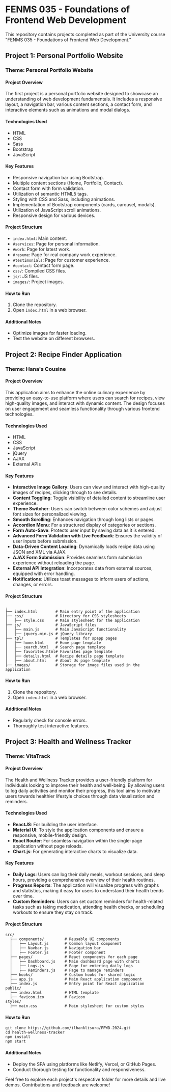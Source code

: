 # FENMS 035 - Foundations of Frontend Web Development

This repository contains projects completed as part of the University course "FENMS 035 - Foundations of Frontend Web Development."

## Project 1: Personal Portfolio Website

### Theme: Personal Portfolio Website

#### Project Overview

The first project is a personal portfolio website designed to showcase an understanding of web development fundamentals. It includes a responsive layout, a navigation bar, various content sections, a contact form, and interactive elements such as animations and modal dialogs.

#### Technologies Used

-  HTML
-  CSS
-  Sass
-  Bootstrap
-  JavaScript

#### Key Features

-  Responsive navigation bar using Bootstrap.
-  Multiple content sections (Home, Portfolio, Contact).
-  Contact form with form validation.
-  Utilization of semantic HTML5 tags.
-  Styling with CSS and Sass, including animations.
-  Implementation of Bootstrap components (cards, carousel, modals).
-  Utilization of JavaScript scroll animations.
-  Responsive design for various devices.

#### Project Structure

-  `index.html`: Main content.
-  `#services`: Page for personal information.
-  `#work`: Page for latest work.
-  `#resume`: Page for real company work experience.
-  `#testimonials`: Page for customer experience.
-  `#contact`: Contact form page.
-  `css/`: Compiled CSS files.
-  `js/`: JS files.
-  `images/`: Project images.

#### How to Run

1. Clone the repository.
2. Open `index.html` in a web browser.

#### Additional Notes

-  Optimize images for faster loading.
-  Test the website on different browsers.

## Project 2: Recipe Finder Application

### Theme: Hana's Cousine

#### Project Overview

This application aims to enhance the online culinary experience by providing an easy-to-use platform where users can search for recipes, view high-quality images, and interact with dynamic content. The design focuses on user engagement and seamless functionality through various frontend technologies.

#### Technologies Used

-  HTML
-  CSS
-  JavaScript
-  jQuery
-  AJAX
-  External APIs

#### Key Features

- **Interactive Image Gallery**: Users can view and interact with high-quality images of recipes, clicking through to see details.
- **Content Toggling**: Toggle visibility of detailed content to streamline user experience.
- **Theme Switcher**: Users can switch between color schemes and adjust font sizes for personalized viewing.
- **Smooth Scrolling**: Enhances navigation through long lists or pages.
- **Accordion Menu**: For a structured display of categories or sections.
- **Form Auto-Save**: Protects user input by saving data as it is entered.
- **Advanced Form Validation with Live Feedback**: Ensures the validity of user inputs before submission.
- **Data-Driven Content Loading**: Dynamically loads recipe data using JSON and XML via AJAX.
- **AJAX Form Submission**: Provides seamless form submission experience without reloading the page.
- **External API Integration**: Incorporates data from external sources, equipped with error handling.
- **Notifications**: Utilizes toast messages to inform users of actions, changes, or errors.

#### Project Structure

```plaintext
.
├── index.html        # Main entry point of the application
├── css/              # Directory for CSS stylesheets
│   ├── style.css     # Main stylesheet for the application
├── js/               # JavaScript files
│   ├── main.js       # Main JavaScript functionality
│   ├── jquery.min.js # jQuery library
├── tpl/              # Templates for spapp pages
│   ├── home.html     # Home page template
│   ├── search.html   # Search page template
│   ├── favorites.html# Favorites page template
│   ├── details.html  # Recipe details page template
│   ├── about.html    # About Us page template
├── images/           # Storage for image files used in the application
```

#### How to Run

1. Clone the repository.
2. Open `index.html` in a web browser.

#### Additional Notes

-  Regularly check for console errors.
-  Thoroughly test interactive features.

## Project 3: Health and Wellness Tracker

### Theme: VitaTrack

#### Project Overview

The Health and Wellness Tracker provides a user-friendly platform for individuals looking to improve their health and well-being. By allowing users to log daily activities and monitor their progress, this tool aims to motivate users towards healthier lifestyle choices through data visualization and reminders.

#### Technologies Used

- **ReactJS**: For building the user interface.
- **Material UI**: To style the application components and ensure a responsive, mobile-friendly design.
- **React Router**: For seamless navigation within the single-page application without page reloads.
- **Chart.js**: For generating interactive charts to visualize data.

#### Key Features

- **Daily Logs**: Users can log their daily meals, workout sessions, and sleep hours, providing a comprehensive overview of their health routines.
- **Progress Reports**: The application will visualize progress with graphs and statistics, making it easy for users to understand their health trends over time.
- **Custom Reminders**: Users can set custom reminders for health-related tasks such as taking medication, attending health checks, or scheduling workouts to ensure they stay on track.

#### Project Structure

```plaintext
src/
  ├── components/         # Reusable UI components
  │   ├── Layout.js       # Common layout component
  │   ├── Navbar.js       # Navigation bar
  │   ├── Footer.js       # Footer component
  ├── pages/              # React components for each page
  │   ├── Dashboard.js    # Main dashboard page with charts
  │   ├── Logs.js         # Page for entering daily logs
  │   ├── Reminders.js    # Page to manage reminders
  ├── hooks/              # Custom hooks for shared logic
  ├── app.js              # Main React application component
  ├── index.js            # Entry point for React application
public/
  ├── index.html          # HTML template
  ├── favicon.ico         # Favicon
styles/
  ├── main.css            # Main stylesheet for custom styles
```

#### How to Run

```
git clone https://github.com/ilhanklisura/FFWD-2024.git
cd health-wellness-tracker
npm install
npm start
```

#### Additional Notes

-  Deploy the SPA using platforms like Netlify, Vercel, or GitHub Pages.
-  Conduct thorough testing for functionality and responsiveness.

Feel free to explore each project's respective folder for more details and live demos. Contributions and feedback are welcome!
